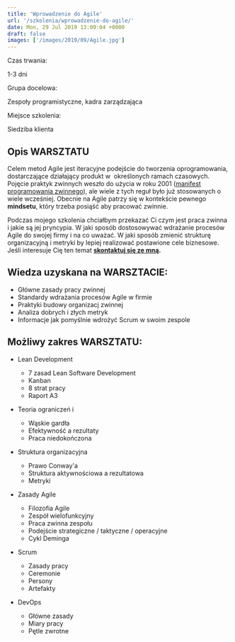 ```yaml
---
title: 'Wprowadzenie do Agile'
url: '/szkolenia/wprowadzenie-do-agile/'
date: Mon, 29 Jul 2019 13:09:04 +0000
draft: false
images: ['/images/2019/09/Agile.jpg']
---
```


Czas trwania:

1-3 dni

Grupa docelowa:

Zespoły programistyczne, kadra zarządzająca

Miejsce szkolenia:

Siedziba klienta

## Opis WARSZTATU

Celem metod Agile jest iteracyjne podejście do tworzenia oprogramowania, dostarczające działający produkt w  określonych ramach czasowych. Pojęcie praktyk zwinnych weszło do użycia w roku 2001 ([manifest programowania zwinnego](https://agilemanifesto.org/iso/pl/manifesto.html)), ale wiele z tych reguł było już stosowanych o wiele wcześniej. Obecnie na Agile patrzy się w kontekście pewnego **mindsetu**, który trzeba posiąść aby pracować zwinnie.

Podczas mojego szkolenia chciałbym przekazać Ci czym jest praca zwinna i jakie są jej pryncypia. W jaki sposób dostosowywać wdrażanie procesów Agile do swojej firmy i na co uważać. W jaki sposób zmienić strukturę organizacyjną i metryki by lepiej realizować postawione cele biznesowe. Jeśli interesuje Cię ten temat **[skontaktuj się ze mną](/kontakt).**

## Wiedza uzyskana na WARSZTACIE:

 *   Główne zasady pracy zwinnej
 *   Standardy wdrażania procesów Agile w firmie
 *   Praktyki budowy organizacj zwinnej
 *   Analiza dobrych i złych metryk
 *   Informacje jak pomyślnie wdrożyć Scrum w swoim zespole

## Możliwy zakres WARSZTATU:

 *   Lean Development
    
     *   7 zasad Lean Software Development
     *   Kanban
     *   8 strat pracy
     *   Raport A3
    
 *   Teoria ograniczeń i
    
     *   Wąskie gardła
     *   Efektywność a rezultaty
     *   Praca niedokończona
    
 *   Struktura organizacyjna
    
     *   Prawo Conway'a
     *   Struktura aktywnościowa a rezultatowa
     *   Metryki
    
 *   Zasady Agile
    
     *   Filozofia Agile
     *   Zespół wielofunkcyjny
     *   Praca zwinna zespołu
     *   Podejście strategiczne / taktyczne / operacyjne
     *   Cykl Deminga
    
 *   Scrum
    
     *   Zasady pracy
     *   Ceremonie
     *   Persony
     *   Artefakty
    
 *   DevOps
    
     *   Główne zasady
     *   Miary pracy
     *   Pętle zwrotne